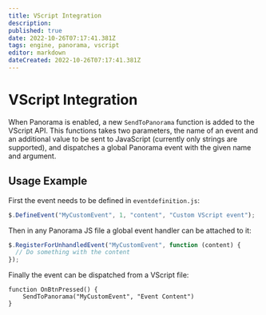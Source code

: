 ```yaml
---
title: VScript Integration
description: 
published: true
date: 2022-10-26T07:17:41.381Z
tags: engine, panorama, vscript
editor: markdown
dateCreated: 2022-10-26T07:17:41.381Z
---
```


# VScript Integration

When Panorama is enabled, a new `SendToPanorama` function is added to the
VScript API. This functions takes two parameters, the name of an event and an
additional value to be sent to JavaScript (currently only strings are
supported), and dispatches a global Panorama event with the given name and
argument.

## Usage Example

First the event needs to be defined in `eventdefinition.js`:

```js
$.DefineEvent("MyCustomEvent", 1, "content", "Custom VScript event");
```

Then in any Panorama JS file a global event handler can be attached to it:

```js
$.RegisterForUnhandledEvent("MyCustomEvent", function (content) {
  // Do something with the content
});
```

Finally the event can be dispatched from a VScript file:

```
function OnBtnPressed() {
    SendToPanorama("MyCustomEvent", "Event Content")
}
```
